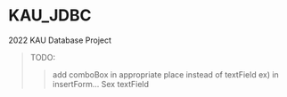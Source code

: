 # KAU_JDBC
2022 KAU Database Project

> TODO:
>> add comboBox in appropriate place instead of textField
>> ex) in insertForm... Sex textField
